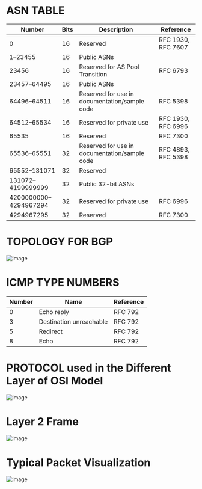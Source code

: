 # ASN TABLE
| Number | Bits | Description                                     | Reference       |
|--------|------|-------------------------------------------------|-----------------|
| 0      | 16   | Reserved                                        | RFC 1930, RFC 7607 |
| 1–23455| 16   | Public ASNs                                    |                   |
| 23456  | 16   | Reserved for AS Pool Transition                | RFC 6793        |
| 23457–64495 | 16 | Public ASNs                                 |                   |
| 64496–64511 | 16 | Reserved for use in documentation/sample code | RFC 5398        |
| 64512–65534 | 16 | Reserved for private use                       | RFC 1930, RFC 6996 |
| 65535  | 16   | Reserved                                        | RFC 7300        |
| 65536–65551 | 32 | Reserved for use in documentation/sample code | RFC 4893, RFC 5398 |
| 65552–131071 | 32 | Reserved                                      |                   |
| 131072–4199999999 | 32 | Public 32-bit ASNs                         |                   |
| 4200000000–4294967294 | 32 | Reserved for private use                  | RFC 6996        |
| 4294967295 | 32 | Reserved                                        | RFC 7300        |

# TOPOLOGY FOR BGP 

![image](https://github.com/Pruthvi360/kubernetes-course/assets/107435692/4bb0be8c-9f59-4be6-9cb7-c6ef97ef220c)


# ICMP TYPE NUMBERS

| Number | Name                       | Reference |
|--------|----------------------------|-----------|
| 0      | Echo reply                 | RFC 792   |
| 3      | Destination unreachable    | RFC 792   |
| 5      | Redirect                   | RFC 792   |
| 8      | Echo                       | RFC 792   |

# PROTOCOL used in the Different Layer of OSI Model

![image](https://github.com/Pruthvi360/kubernetes-course/assets/107435692/3d155a1b-b1d4-49e8-a645-68b4aa175c4f)

# Layer 2 Frame

![image](https://github.com/Pruthvi360/kubernetes-course/assets/107435692/0cf4bf63-483d-4738-be7d-c389a7c61a11)

# Typical Packet Visualization

![image](https://github.com/Pruthvi360/kubernetes-course/assets/107435692/21cac681-ccc4-4a61-9e86-655ef331459b)

